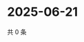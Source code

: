 # 2025-06-21

共 0 条

<!-- BEGIN ZHIHUVIDEO -->
<!-- 最后更新时间 Sat Jun 21 2025 00:14:53 GMT+0800 (China Standard Time) -->

<!-- END ZHIHUVIDEO -->
